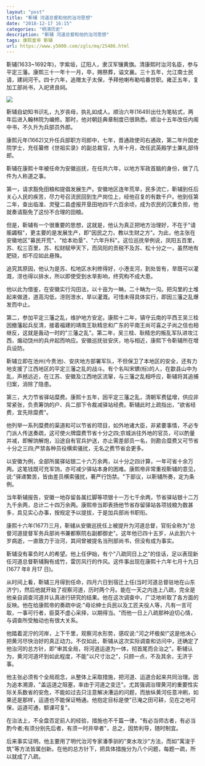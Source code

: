 ```yaml
---
layout: "post"
title: "靳辅 河道总督和他的治河思想"
date: "2018-12-17 16:15"
categories: "明清历史"
description: "靳辅 河道总督和他的治河思想"
tags: 康熙皇帝 靳辅
url: https://www.y5000.com/zgls/mq/25486.html
---
```






靳辅(1633~1692年)，字紫垣，辽阳人，隶汉军镶黄旗。清康熙时治河名臣，参与平定三藩。康熙三十一年十一月，卒，赐祭葬，谥文襄。三十五年，允江南士民请，建祠河干。四十六年，追赠太子太保，予拜他喇布勒哈番世职。雍正五年，复加工部尚书，入祀贤良祠。

![](https://img.y5000.com/uploads/allimg/170913/13-1F913102RR94.jpg)

靳辅自幼知书识礼，九岁丧母，执礼如成人。顺治六年(1649)出仕为笔帖式，两年后进入翰林院为编修。那时，他对朝廷典章制度已很熟悉。顺治十五年改任内阁中书，不久升为兵部员外郎。

康熙元年(1662)又升任兵部职方司郎中，七年，晋通政使司右通政，第二年升国史院学士，充任纂修《世祖实录》的副总裁官，九年十月，改任武英殿学士兼礼部侍郎。

靳辅在康熙十年被任命为安徽巡抚，在任共六年，以地方军政首脑的身份，做了几件为人称道之事。

第一，请求豁免田粮和提倡发展生产。安徽地区连年荒旱，民多流亡，靳辅到任后关心人民的疾苦，尽力号召流民回到生产岗位上，经他召复的有数千户。他到任第二年，查出临淮、灵璧二县虚报开垦田地四千六百余顷，成为农民的沉重负担，他就奏请豁免了这份不合理的田粮。

但是，靳辅有一个很重要的思想，这就是，他认为真正把地方治理好，不在于"请赈蠲租"，更主要的是发展生产，即"因民之力，教以生财之方"。为此，他主张在安徽地区"募民开荒"、"给本劝垦"、"六年升科"。这位巡抚举例说，凤阳五百里，苏、松三百里，苏、松财赋甲天下，而凤阳的贡税不及苏、松十分之一，虽然地有肥硗，却不应如此悬殊。

追究其原因，他认为是苏、松地区水利修得好，小港支河，到处皆有，旱既可以灌溉，涝也得以排水，所以即使受到水旱影响，终究构不成大患。

他以此为借鉴，在安徽实行沟田法，以十亩为一畘，二十畘为一沟。把沟里的土堆起来做道，道高沟低，涝则泄水，旱以灌溉。可惜未得具体实行，即因三藩之乱爆发而中止。

第二，参加平定三藩之乱，维护地方安定。康熙十二年，镇守云南的平西王吴三桂因撤藩起兵反清，接着福建的靖南王耿精忠和广东的平南王尚可喜之子尚之信也相继反，这就是轰动一时的"三藩之乱"。第二年，吴三桂、耿精忠的叛乱军队进攻江西，煽动饶州的兵弁起而响应。安徽巡抚驻安庆，地与相近，康熙下令靳辅所在增兵设防。

靳辅立即在池州(今贵池)、安庆地方部署军队，不但保卫了本地区的安全，还有力地支援了江西地区的平定三藩之乱的战斗。有个名叫宋镳(标)的人，在歙县山中为乱，声撼远近，在江苏、安徽及江西地区流窜，与三藩之乱相呼应，靳辅将其追捕归案，消除了隐患。

第三，大力节省驿站糜费。康熙十五年，因平定三藩之乱，清朝军费猛增，供应非常紧张，负责筹饷的户、兵二部下令裁减驿站经费。靳辅此时上疏指出，"欲省经费，宜先除糜费"。

他列举一系列糜费的渠道和可以节省的项目，如外地诸大臣，非紧要事情，不必专门派人传送奏疏，这可使火牌糜费节省十分之四;京城派往外地的官员，可以酌量并减，即解饷解炮，沿途自有官兵护送，亦止需差部员一名，则勘合糜费又可节省十分之三四;严禁各种员役横索骚扰，无名之费节省会更多。

以安徽为例，全部所属驿站银二十六万余两，以十分之四计算，一年可省十余万两。这笔钱既可充军饷，亦可减少驿站本身的困难。康熙帝非常重视靳辅的意见，说:"驿递繁苦，皆由差员横索骚扰，著严行饬禁。"下部议，以靳辅所奏，定为条例。

当年靳辅报告，安徽一地存留各属扛脚等项银十一万七千余两，节省驿站银十二万九千余两，总计二十四万余两。康熙帝当即表扬他节省存留驿站各项钱粮为数甚多，具见实心办事，按规定予以提拔，于是加兵部尚书职衔。

康熙十六年(1677)三月，靳辅从安徽巡抚任上被提升为河道总督，官衔全称为"总督河道提督军务兵部尚书兼都察院右副都御史"。这年他已四十五岁，从此到六十岁病逝，一直致力于治河，其间曾被提名当刑部尚书，但没有成为事实。

靳辅没有辜负时人的希望。他上任伊始，有个"八疏同日上之"的佳话，足以表现新任河道总督靳辅胸有成竹，雷厉风行的作风。这件事出现在康熙十六年七月十九日(1677
年8 月17 日)。

从时间上看，靳辅三月得到任命，四月六日到宿迁上任(当时河道总督驻地在山东济宁)，然后他就开始了视察河道，历时两个月。能在一天之内连上八疏，完全是他亲自调查河道并认真进行研究的结果。他在这次调查中，广泛地听取了各方面的反映。他在给康熙帝的奏疏中说:"毋论绅士兵民以及工匠夫役人等，凡有一言可取，一事可行者，臣莫不虚心采择，以期得当。"而他一日上八疏那种迫切心情，与调查所受触动也有很大关系。

他踏着泥泞的河岸，上下千里，观察河水形势，感叹说:"河之坏极矣!"这是他决心把黄河尽快治好的真正动力。不仅如此，靳辅从这次实际调查和访问中，还确定了他治河的总方针，即"审其全局，将河道运道为一体，彻首尾而合治之"。靳辅认为，黄河河道坏到如此程度，不能"以尺寸治之"，只顾一点，不及其余，无济于事。

他主张必须有个全局观念，从整体上采取措施，把河道、运道合起来共同治理。因为追本溯源，"盖运道之阻塞，率由于河道之变迁"。尤其强调治理黄河的重要性实际关系数省的安危，不能如过去只注意解决漕运的问题，而放纵黄河任意冲刷，如果还是那样，运道也不能保证畅通。他抱定目标是使"已淹之田可耕，见在之地可保，运道可通，额课可复"。

在治法上，不全盘否定前人的经验，措施也不千篇一律，"有必当师古者，有必当酌今者;有须分别先后者，有须一时并举者"，总之，因势利导，随时制宜。

后来事实证明，他主要用了明代治河专家潘季驯的"束水攻沙"方法，而如"寓浚于筑"等方法皆属创新。在他的总方针下，把具体措施分为八个问题，每题一疏，所以就成了八疏。
